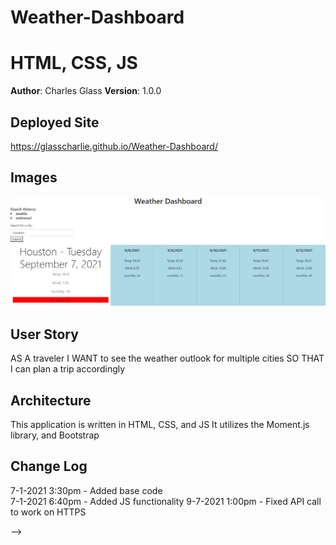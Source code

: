 # Weather-Dashboard

# HTML, CSS, JS 

**Author**: Charles Glass
**Version**: 1.0.0

## Deployed Site
https://glasscharlie.github.io/Weather-Dashboard/

## Images
![website-one](assets/images/weather-dashboard-two.PNG)


## User Story
AS A traveler
I WANT to see the weather outlook for multiple cities
SO THAT I can plan a trip accordingly



## Architecture
This application is written in HTML, CSS, and JS
It utilizes the Moment.js library, and Bootstrap


## Change Log
7-1-2021 3:30pm - Added base code \
7-1-2021 6:40pm - Added JS functionality
9-7-2021 1:00pm - Fixed API call to work on HTTPS

-->
